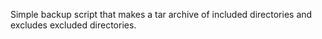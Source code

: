 Simple backup script that makes a tar archive of included directories and excludes excluded directories.
